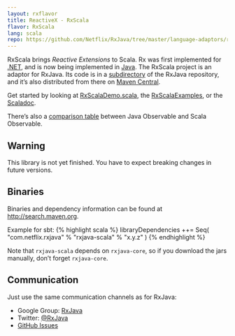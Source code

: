 ```yaml
---
layout: rxflavor
title: ReactiveX - RxScala
flavor: RxScala
lang: scala
repo: https://github.com/Netflix/RxJava/tree/master/language-adaptors/rxjava-scala
---
```


RxScala brings <em>Reactive Extensions</em> to Scala. Rx was first implemented for <a href="https://rx.codeplex.com">.NET</a>, and is now being implemented in <a href="https://github.com/Netflix/RxJava">Java</a>. The RxScala project is an adaptor for RxJava. Its code is in a <a href="https://github.com/Netflix/RxJava/tree/master/language-adaptors/rxjava-scala">subdirectory</a> of the RxJava repository, and it’s also distributed from there on <a href="http://search.maven.org/#search%7Cga%7C1%7Ca%3A%22rxjava-scala%22">Maven Central</a>.

Get started by looking at <a href="https://github.com/Netflix/RxJava/blob/master/language-adaptors/rxjava-scala/src/examples/scala/rx/lang/scala/examples/RxScalaDemo.scala">RxScalaDemo.scala</a>, the <a href="https://github.com/RxScala/RxScalaExamples">RxScalaExamples</a>, or the <a href="http://rxscala.github.io/scaladoc/index.html#rx.lang.scala.Observable">Scaladoc</a>.

There’s also a <a href="http://rxscala.github.io/comparison.html">comparison table</a> between Java Observable and Scala Observable.

<h2>Warning</h2>
This library is not yet finished. You have to expect breaking changes in future versions.

<h2>Binaries</h2>
Binaries and dependency information can be found at <a href="http://search.maven.org/#search%7Cga%7C1%7Ca%3A%22rxjava-scala%22">http://search.maven.org</a>.

Example for sbt:
{% highlight scala %}
libraryDependencies ++= Seq(
  "com.netflix.rxjava" % "rxjava-scala" % "x.y.z"
)
{% endhighlight %}

Note that `rxjava-scala` depends on `rxjava-core`, so if you download the jars manually, don’t forget `rxjava-core`.

<h2>Communication</h2>
Just use the same communication channels as for RxJava:

<ul>
    <li>Google Group: <a href="http://groups.google.com/d/forum/rxjava">RxJava</a></li>
    <li>Twitter: <a href="http://twitter.com/RxJava">@RxJava</a></li>
    <li><a href="https://github.com/Netflix/RxJava/issues">GitHub Issues</a></li>
</ul>


